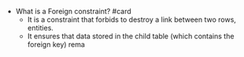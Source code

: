 - What is a Foreign constraint? #card
	- It is a constraint that forbids to destroy a link between two rows, entities.
	- It ensures that data stored in the child table (which contains the foreign key) rema